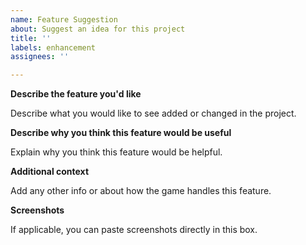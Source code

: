 ```yaml
---
name: Feature Suggestion
about: Suggest an idea for this project
title: ''
labels: enhancement
assignees: ''

---
```


**Describe the feature you'd like**

Describe what you would like to see added or changed in the project.

**Describe why you think this feature would be useful**

Explain why you think this feature would be helpful.

**Additional context**

Add any other info or about how the game handles this feature.

**Screenshots**

If applicable, you can paste screenshots directly in this box.